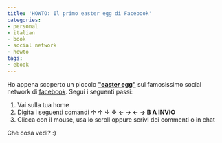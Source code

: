 ```yaml
---
title: 'HOWTO: Il primo easter egg di Facebook'
categories:
- personal
- italian
- book
- social network
- howto
tags:
- ebook
---
```

Ho appena scoperto un piccolo [**"easter egg"**](http://it.wikipedia.org/wiki/Easter_egg)
sul famosissimo social network di [facebook](http://www.facebook.com).
Segui i seguenti passi:

1. Vai sulla tua home
2. Digita i seguenti comandi
**↑ ↑ ↓ ↓ <- -> <- -> B A INVIO**
3. Clicca con il mouse, usa lo scroll oppure scrivi dei commenti o in chat
    
Che cosa vedi? :)
